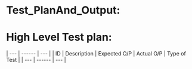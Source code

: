 # Test_PlanAnd_Output:
# High Level Test plan:

| --- | ------ | --- |
| ID | Description | Expected O/P | Actual O/P	| Type of Test |
| --- | ------ | --- |
